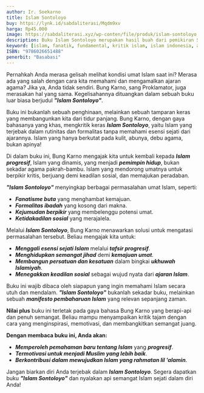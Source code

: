 ```yaml
---
author: Ir. Soekarno
title: Islam Sontoloyo
buy: https://lynk.id/sabdaliterasi/Mqdm9xv
harga: Rp45.000
image: https://sabdaliterasi.xyz/wp-conten/file/produk/islam-sontoloyo.jpg
description: Buku Islam Sontoloyo merupakan hasil buah dari pemikiran Soekarno tentang problematika agama yang ada Indonesia saat itu. banyak kutipan yang perlu di.
keyword: [islam, fanatik, fundamental, kritik islam, islam indonesia, arabisme, khilafah, politik islam, bung karno]
ISBN: "9786026651488"
penerbit: "Basabasi"
---
```

<p>Pernahkah Anda merasa gelisah melihat kondisi umat Islam saat ini? Merasa ada yang salah dengan cara kita memahami dan mengamalkan ajaran agama? Jika ya, Anda tidak sendiri. Bung Karno, sang Proklamator, juga merasakan hal yang sama. Kegelisahannya dituangkan dalam sebuah buku luar biasa berjudul <em><strong>"Islam Sontoloyo"</strong></em>.</p><p>Buku ini bukanlah sebuah penghinaan, melainkan sebuah tamparan keras yang membangunkan kita dari tidur panjang. Bung Karno, dengan gaya bahasanya yang khas, mengkritik keras <em><strong>Islam Sontoloyo</strong></em>, yaitu Islam yang terjebak dalam rutinitas dan formalitas tanpa memahami esensi sejati dari ajarannya. Islam yang hanya berkutat pada kulit, abunya, debu agama, bukan apinya!</p><p>Di dalam buku ini, Bung Karno mengajak kita untuk kembali kepada <em><strong>Islam progresif</strong></em>, Islam yang dinamis, yang menjadi <em><strong>pemimpin hidup</strong></em>, bukan sekadar agama pakrah-bambu. Islam yang mendorong umatnya untuk berpikir kritis, berjuang demi keadilan sosial, dan memajukan peradaban.</p><p><em><strong>"Islam Sontoloyo"</strong></em> menyingkap berbagai permasalahan umat Islam, seperti:</p><ul><li><em><strong>Fanatisme buta</strong></em> yang menghambat kemajuan.</li><li><em><strong>Formalitas ibadah</strong></em> yang kosong dari makna.</li><li><em><strong>Kejumudan berpikir</strong></em> yang membelenggu potensi umat.</li><li><em><strong>Ketidakadilan sosial</strong></em> yang merajalela.</li></ul><p>Melalui <em><strong>Islam Sontoloyo</strong></em>, Bung Karno menawarkan solusi untuk mengatasi permasalahan tersebut. Beliau mengajak kita untuk:</p><ul><li><em><strong>Menggali esensi sejati Islam</strong></em> melalui <em><strong>tafsir progresif</strong></em>.</li><li><em><strong>Menghidupkan semangat jihad</strong></em> demi <em><strong>kemajuan umat</strong></em>.</li><li><em><strong>Membangun persatuan dan kesatuan</strong></em> dalam bingkai <em><strong>ukhuwah Islamiyah</strong></em>.</li><li><em><strong>Menegakkan keadilan sosial</strong></em> sebagai wujud nyata dari <em><strong>ajaran Islam</strong></em>.</li></ul><p>Buku ini wajib dibaca oleh siapapun yang ingin memahami Islam secara utuh dan mendalam. <em><strong>"Islam Sontoloyo"</strong></em> bukanlah sekadar buku, melainkan sebuah <em><strong>manifesto pembaharuan Islam</strong></em> yang relevan sepanjang zaman.</p><p><strong>Nilai plus</strong> buku ini terletak pada gaya bahasa Bung Karno yang berapi-api dan penuh semangat. Beliau mampu menyampaikan kritik tajam dengan cara yang menginspirasi, memotivasi, dan membangkitkan semangat juang.</p><p><strong>Dengan membaca buku ini, Anda akan:</strong></p><ul><li><em><strong>Memperoleh pemahaman baru tentang Islam</strong></em> yang <em><strong>progresif</strong></em>.</li><li><em><strong>Termotivasi untuk menjadi Muslim yang lebih baik</strong></em>.</li><li><em><strong>Berkontribusi dalam mewujudkan Islam yang rahmatan lil 'alamin</strong></em>.</li></ul><p>Jangan biarkan diri Anda terjebak dalam <em><strong>Islam Sontoloyo</strong></em>. Segera dapatkan buku <em><strong>"Islam Sontoloyo"</strong></em> dan nyalakan api semangat Islam sejati dalam diri Anda!</p>


